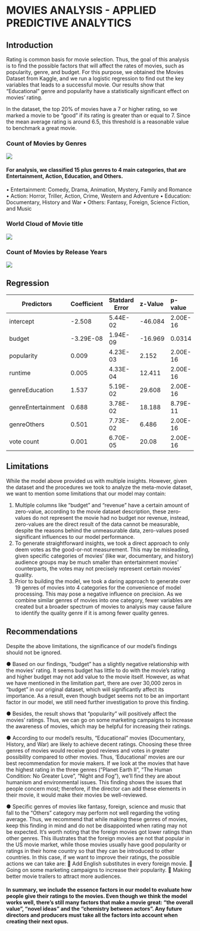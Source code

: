 # MOVIES ANALYSIS - APPLIED PREDICTIVE ANALYTICS

## Introduction

Rating is common basis for movie selection. Thus, the goal of this analysis is to find the possible factors that will affect the rates of movies, such as popularity, genre, and budget. For this purpose, we obtained the Movies Dataset from Kaggle, and we run a logistic regression to find out the key variables that leads to a successful movie. Our results show that “Educational” genre and popularity have a statistically significant effect on movies’ rating.

In the dataset, the top 20% of movies have a 7 or higher rating, so we marked a movie to be “good” if its rating is greater than or equal to 7. Since the mean average rating is around 6.5, this threshold is a reasonable value to benchmark a great movie. 

### Count of Movies by Genres
![](https://i.imgur.com/nAn0wA4.png)
#### For analysis, we classified 15 plus genres to 4 main categories, that are Entertainment, Action, Education, and Others.
•	Entertainment: Comedy, Drama, Animation, Mystery, Family and Romance
•	Action: Horror, Triller, Action, Crime, Western and Adventure
•	Education: Documentary, History and War
•	Others: Fantasy, Foreign, Science Fiction, and Music


### World Cloud of Movie title
![](https://i.imgur.com/LsAC75N.png)

### Count of Movies by Release Years
![](https://i.imgur.com/NDOX0u7.png)

## Regression



| Predictors         | Coefficient | Statdard Error | z-Value | p-value  |
| ------------------ |:----------- | -------------- |:------- |:-------- |
| intercept          | -2.508      | 5.44E-02       | -46.084 | 2.00E-16 |
| budget             | -3.29E-08   | 1.94E-09       | -16.969 | 0.0314   |
| popularity         | 0.009       | 4.23E-03       | 2.152   | 2.00E-16 |
| runtime            | 0.005       | 4.33E-04       | 12.411  | 2.00E-16 |
| genreEducation     | 1.537       | 5.19E-02       | 29.608  | 2.00E-16 |
| genreEntertainment | 0.688       | 3.78E-02       | 18.188  | 8.79E-11 |
| genreOthers        | 0.501       | 7.73E-02       | 6.486   | 2.00E-16 |
| vote count         | 0.001       | 6.70E-05       | 20.08   | 2.00E-16 |

## Limitations
While the model above provided us with multiple insights. However, given the dataset and the procedures we took to analyze the meta-movie dataset, we want to mention some limitations that our model may contain:
1.	Multiple columns like “budget” and “revenue” have a certain amount of zero-value, according to the movie dataset description, these zero-values do not represent the movie had no budget nor revenue, instead, zero-values are the direct result of the data cannot be measurable, despite the reasons behind the unmeasurable data, zero-values posed significant influences to our model performance.
2.	To generate straightforward insights, we took a direct approach to only deem votes as the good-or-not measurement. This may be misleading, given specific categories of movies’ (like war, documentary, and history) audience groups may be much smaller than entertainment movies’ counterparts, the votes may not precisely represent certain movies’ quality.
3.	Prior to building the model, we took a daring approach to generate over 19 genres of movies into 4 categories for the convenience of model processing. This may pose a negative influence on precision. As we combine similar genres of movies into one category, fewer variables are created but a broader spectrum of movies to analysis may cause failure to identify the quality genre if it is among fewer quality genres.


## Recommendations
Despite the above limitations, the significance of our model’s findings should not be ignored.

●	Based on our findings, “budget” has a slightly negative relationship with the movies’ rating. It seems budget has little to do with the movie’s rating and higher budget may not add value to the movie itself. However, as what we have mentioned in the limitation part, there are over 30,000 zeros in “budget” in our original dataset, which will significantly affect its importance. As a result, even though budget seems not to be an important factor in our model, we still need further investigation to prove this finding.

●	Besides, the result shows that “popularity” will positively affect the movies’ ratings. Thus, we can go on some marketing campaigns to increase the awareness of movies, which may be helpful for increasing their ratings.

●	According to our model’s results, “Educational” movies (Documentary, History, and War) are likely to achieve decent ratings. Choosing these three genres of movies would receive good reviews and votes in greater possibility compared to other movies. Thus, ‘Educational’ movies are our best recommendation for movie makers. If we look at the movies that have the highest rating in the three genres (“Planet Earth II”, “The Human Condition: No Greater Love”, “Night and Fog”), we’ll find they are about humanism and environmental issues. This finding shows the issues that people concern most; therefore, if the director can add these elements in their movie, it would make their movies be well-reviewed. 

●	Specific genres of movies like fantasy, foreign, science and music that fall to the “Others” category may perform not well regarding the voting average. Thus, we recommend that while making these genres of movies, keep this finding in mind and do not be disappointed when rating may not be expected. It’s worth noting that the foreign movies got lower ratings than other genres. This illustrates that the foreign movies are not that popular in the US movie market, while those movies usually have good popularity or ratings in their home country so that they can be introduced to other countries. In this case, if we want to improve their ratings, the possible actions we can take are:
	Add English substitutes in every foreign movie.
	Going on some marketing campaigns to increase their popularity.
	Making better movie trailers to attract more audiences.

#### In summary, we include the essence factors in our model to evaluate how people give their ratings to the movies. Even though we think the model works well, there’s still many factors that make a movie great: “the overall value”, “novel ideas” and the “chemistry between actors”. Any future directors and producers must take all the factors into account when creating their next opus. 
